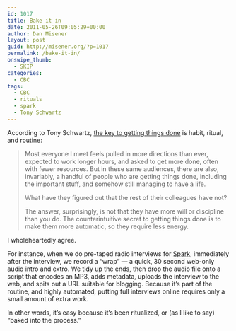 ```yaml
---
id: 1017
title: Bake it in
date: 2011-05-26T09:05:29+00:00
author: Dan Misener
layout: post
guid: http://misener.org/?p=1017
permalink: /bake-it-in/
onswipe_thumb:
  - SKIP
categories:
  - CBC
tags:
  - CBC
  - rituals
  - spark
  - Tony Schwartz
---
```

According to Tony Schwartz, [the key to getting things done](http://blogs.hbr.org/schwartz/2011/05/the-only-way-to-get-important.html) is habit, ritual, and routine:

> Most everyone I meet feels pulled in more directions than ever, expected to work longer hours, and asked to get more done, often with fewer resources. But in these same audiences, there are also, invariably, a handful of people who are getting things done, including the important stuff, and somehow still managing to have a life.
> 
> What have they figured out that the rest of their colleagues have not?
> 
> The answer, surprisingly, is not that they have more will or discipline than you do. The counterintuitive secret to getting things done is to make them more automatic, so they require less energy.

I wholeheartedly agree.

For instance, when we do pre-taped radio interviews for [Spark](http://cbc.ca/spark/), immediately after the interview, we record a &#8220;wrap&#8221; &#8212; a quick, 30 second web-only audio intro and extro. We tidy up the ends, then drop the audio file onto a script that encodes an MP3, adds metadata, uploads the interview to the web, and spits out a URL suitable for blogging. Because it&#8217;s part of the routine, and highly automated, putting full interviews online requires only a small amount of extra work.

In other words, it&#8217;s easy because it&#8217;s been ritualized, or (as I like to say) &#8220;baked into the process.&#8221;